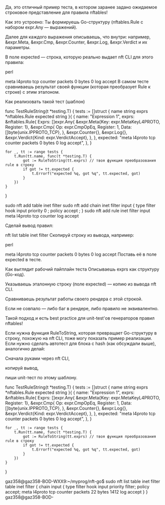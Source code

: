Да, это отличный пример теста, в котором заранее задано ожидаемое строковое представление для правила nftables!

Как это устроено:
Ты формируешь Go-структуру (nftables.Rule с набором expr.Any — выражений).

Далее для каждого выражения описываешь, что внутри: например, &expr.Meta, &expr.Cmp, &expr.Counter, &expr.Log, &expr.Verdict и их параметры.

В поле expected — строка, которую реально выдает nft CLI для этого правила:

perl

meta l4proto tcp counter packets 0 bytes 0 log accept
В самом тесте сравниваешь результат своей функции (которая преобразует Rule к строке) с этим эталоном.

Как реализовать такой тест (шаблон)

func TestRuleString(t *testing.T) {
    tests := []struct {
        name     string
        exprs    *nftables.Rule
        expected string
    }{
        {
            name: "Expression 1",
            exprs: &nftables.Rule{
                Exprs: []expr.Any{
                    &expr.Meta{Key: expr.MetaKeyL4PROTO, Register: 1},
                    &expr.Cmp{
                        Op:      expr.CmpOpEq,
                        Register: 1,
                        Data:    []byte{unix.IPPROTO_TCP},
                    },
                    &expr.Counter{},
                    &expr.Log{},
                    &expr.Verdict{Kind: expr.VerdictAccept},
                },
            },
            expected: "meta l4proto tcp counter packets 0 bytes 0 log accept",
        },
    }

    for _, tt := range tests {
        t.Run(tt.name, func(t *testing.T) {
            got := RuleToString(tt.exprs) // твоя функция преобразования rule в строку
            if got != tt.expected {
                t.Errorf("expected %q, got %q", tt.expected, got)
            }
        })
    }
}


sudo nft add table inet filter
sudo nft add chain inet filter input { type filter hook input priority 0 \; policy accept \; }
sudo nft add rule inet filter input meta l4proto tcp counter log accept

Сделай вывод правил:


nft list table inet filter
Скопируй строку из вывода, например:

perl

meta l4proto tcp counter packets 0 bytes 0 log accept
Поставь её в поле expected в тесте.

Как выглядит рабочий пайплайн теста
Описываешь exprs как структуру (Go-код).

Указываешь эталонную строку (поле expected) — копию из вывода nft CLI.

Сравниваешь результат работы своего рендера с этой строкой.

Если не совпало — либо баг в рендере, либо правило не эквивалентно.

Такой подход и есть best practice для unit-test'ов генераторов правил nftables!

Если нужна функция RuleToString, которая превращает Go-структуру в строку, похожую на nft CLI, тоже могу показать пример реализации.
Если нужно сделать автотест для блока с hash (как обсуждали выше), аналогично делай:

Сначала руками через nft CLI,

копируй вывод,

пиши unit-тест по этому шаблону.

func TestRuleString(t *testing.T) {
    tests := []struct {
        name     string
        exprs    *nftables.Rule
        expected string
    }{
        {
            name: "Expression 1",
            exprs: &nftables.Rule{
                Exprs: []expr.Any{
                    &expr.Meta{Key: expr.MetaKeyL4PROTO, Register: 1},
                    &expr.Cmp{
                        Op:      expr.CmpOpEq,
                        Register: 1,
                        Data:    []byte{unix.IPPROTO_TCP},
                    },
                    &expr.Counter{},
                    &expr.Log{},
                    &expr.Verdict{Kind: expr.VerdictAccept},
                },
            },
            expected: "meta l4proto tcp counter packets 0 bytes 0 log accept",
        },
    }

    for _, tt := range tests {
        t.Run(tt.name, func(t *testing.T) {
            got := RuleToString(tt.exprs) // твоя функция преобразования rule в строку
            if got != tt.expected {
                t.Errorf("expected %q, got %q", tt.expected, got)
            }
        })
    }
}



gaz358@gaz358-BOD-WXX9:~/myprog/nft-go$ sudo nft list table inet filter
table inet filter {
        chain input {
                type filter hook input priority filter; policy accept;
                meta l4proto tcp counter packets 22 bytes 1412 log accept
        }
}
gaz358@gaz358-BOD-




